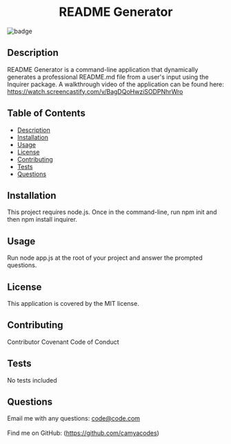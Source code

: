 
<h1 align="center">README Generator</h1>
  
![badge](https://img.shields.io/badge/license-MIT-brightgreen)<br />
## Description
README Generator is a command-line application that dynamically generates a professional README.md file from a user's input using the Inquirer package.
A walkthrough video of the application can be found here: https://watch.screencastify.com/v/BagDQoHwziSODPNhrWro
## Table of Contents
- [Description](#description)
- [Installation](#installation)
- [Usage](#usage)
- [License](#license)
- [Contributing](#contributing)
- [Tests](#tests)
- [Questions](#questions)
## Installation
This project requires node.js. Once in the command-line, run npm init and then npm install inquirer.
## Usage
Run node app.js at the root of your project and answer the prompted questions.
## License
This application is covered by the MIT license. 
## Contributing
Contributor Covenant Code of Conduct
## Tests
No tests included
## Questions
Email me with any questions: code@code.com<br /><br />
Find me on GitHub: (https://github.com/camyacodes)<br />
<br />
